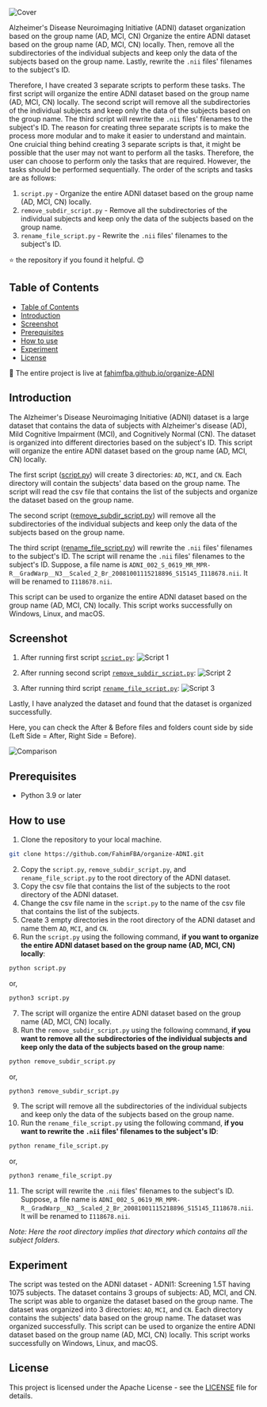 ![Cover](/img/og_cover.png)

Alzheimer's Disease Neuroimaging Initiative (ADNI) dataset organization based on the group name (AD, MCI, CN)
Organize the entire ADNI dataset based on the group name (AD, MCI, CN) locally. Then, remove all the subdirectories of the individual subjects and keep only the data of the subjects based on the group name. Lastly, rewrite the `.nii` files' filenames to the subject's ID. 

Therefore, I have created 3 separate scripts to perform these tasks. The first script will organize the entire ADNI dataset based on the group name (AD, MCI, CN) locally. The second script will remove all the subdirectories of the individual subjects and keep only the data of the subjects based on the group name. The third script will rewrite the `.nii` files' filenames to the subject's ID. The reason for creating three separate scripts is to make the process more modular and to make it easier to understand and maintain. One cruicial thing behind creating 3 separate scripts is that, it might be possible that the user may not want to perform all the tasks. Therefore, the user can choose to perform only the tasks that are required. However, the tasks should be performed sequentially. The order of the scripts and tasks are as follows:

1. `script.py` - Organize the entire ADNI dataset based on the group name (AD, MCI, CN) locally.
2. `remove_subdir_script.py` - Remove all the subdirectories of the individual subjects and keep only the data of the subjects based on the group name.
3. `rename_file_script.py` - Rewrite the `.nii` files' filenames to the subject's ID.


⭐ the repository if you found it helpful. 😊

## Table of Contents
- [Table of Contents](#table-of-contents)
- [Introduction](#introduction)
- [Screenshot](#screenshot)
- [Prerequisites](#prerequisites)
- [How to use](#how-to-use)
- [Experiment](#experiment)
- [License](#license)



🎁 The entire project is live at [fahimfba.github.io/organize-ADNI](https://fahimfba.github.io/organize-ADNI/)

## Introduction
The Alzheimer's Disease Neuroimaging Initiative (ADNI) dataset is a large dataset that contains the data of subjects with Alzheimer's disease (AD), Mild Cognitive Impairment (MCI), and Cognitively Normal (CN). The dataset is organized into different directories based on the subject's ID. This script will organize the entire ADNI dataset based on the group name (AD, MCI, CN) locally. 

The first script ([script.py](https://github.com/FahimFBA/organize-ADNI/blob/main/script.py)) will create 3 directories: `AD`, `MCI`, and `CN`. Each directory will contain the subjects' data based on the group name. The script will read the csv file that contains the list of the subjects and organize the dataset based on the group name. 

The second script ([remove_subdir_script.py](https://github.com/FahimFBA/organize-ADNI/blob/main/remove_subdir_script.py)) will remove all the subdirectories of the individual subjects and keep only the data of the subjects based on the group name. 

The third script ([rename_file_script.py](https://github.com/FahimFBA/organize-ADNI/blob/main/rename_file_script.py)) will rewrite the `.nii` files' filenames to the subject's ID. The script will rename the `.nii` files' filenames to the subject's ID. Suppose, a file name is `ADNI_002_S_0619_MR_MPR-R__GradWarp__N3__Scaled_2_Br_20081001115218896_S15145_I118678.nii`. It will be renamed to `I118678.nii`. 

This script can be used to organize the entire ADNI dataset based on the group name (AD, MCI, CN) locally. This script works successfully on Windows, Linux, and macOS.

## Screenshot

1. After running first script [`script.py`](https://github.com/FahimFBA/organize-ADNI/blob/main/script.py):
![Script 1](./img/cover.png)

1. After running second script [`remove_subdir_script.py`](https://github.com/FahimFBA/organize-ADNI/blob/main/remove_subdir_script.py):
![Script 2](./img/After_Script_2.png)

1. After running third script [`rename_file_script.py`](https://github.com/FahimFBA/organize-ADNI/blob/main/rename_file_script.py):
![Script 3](./img/After_Script_3.png)

Lastly, I have analyzed the dataset and found that the dataset is organized successfully. 

Here, you can check the After & Before files and folders count side by side (Left Side = After, Right Side = Before).

![Comparison](./img/After_Before.png)

## Prerequisites
- Python 3.9 or later

## How to use
1. Clone the repository to your local machine.
```bash
git clone https://github.com/FahimFBA/organize-ADNI.git
```
2. Copy the `script.py`, `remove_subdir_script.py`, and `rename_file_script.py` to the root directory of the ADNI dataset.
3. Copy the csv file that contains the list of the subjects to the root directory of the ADNI dataset.
4. Change the csv file name in the `script.py` to the name of the csv file that contains the list of the subjects.
5. Create 3 empty directories in the root directory of the ADNI dataset and name them `AD`, `MCI`, and `CN`.
6. Run the `script.py` using the following command, **if you want to organize the entire ADNI dataset based on the group name (AD, MCI, CN) locally**:
```bash
python script.py
```
or,
```bash
python3 script.py
```
7. The script will organize the entire ADNI dataset based on the group name (AD, MCI, CN) locally.
8. Run the `remove_subdir_script.py` using the following command, **if you want to remove all the subdirectories of the individual subjects and keep only the data of the subjects based on the group name**:
```bash
python remove_subdir_script.py
```
or,
```bash
python3 remove_subdir_script.py
```
9. The script will remove all the subdirectories of the individual subjects and keep only the data of the subjects based on the group name.
10. Run the `rename_file_script.py` using the following command, **if you want to rewrite the `.nii` files' filenames to the subject's ID**:
```bash
python rename_file_script.py
```
or,
```bash
python3 rename_file_script.py
```
11. The script will rewrite the `.nii` files' filenames to the subject's ID. Suppose, a file name is `ADNI_002_S_0619_MR_MPR-R__GradWarp__N3__Scaled_2_Br_20081001115218896_S15145_I118678.nii`. It will be renamed to `I118678.nii`.


*Note: Here the root directory implies that directory which contains all the subject folders.*

## Experiment
The script was tested on the ADNI dataset - ADNI1: Screening 1.5T having 1075 subjects. The dataset contains 3 groups of subjects: AD, MCI, and CN. The script was able to organize the dataset based on the group name. The dataset was organized into 3 directories: `AD`, `MCI`, and `CN`. Each directory contains the subjects' data based on the group name. The dataset was organized successfully. This script can be used to organize the entire ADNI dataset based on the group name (AD, MCI, CN) locally. This script works successfully on Windows, Linux, and macOS.

## License
This project is licensed under the Apache License - see the [LICENSE](https://github.com/FahimFBA/organize-ADNI/blob/main/LICENSE) file for details.